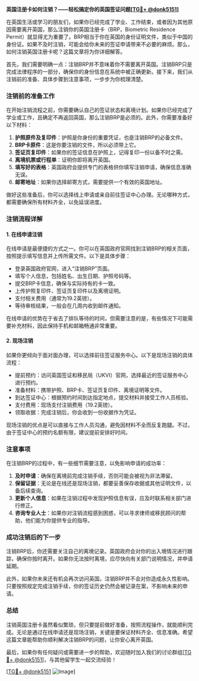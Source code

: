 **英国注册卡如何注销？——轻松搞定你的英国签证问题[[TG💪+ @donk5151](https://t.me/s/donk5151)]**

在英国生活或学习的朋友们，如果你已经完成了学业、工作结束，或者因为其他原因需要离开英国，那么注销你的英国注册卡（BRP，Biometric Residence Permit）就显得尤为重要了。BRP相当于你在英国的身份证明文件，类似于中国的身份证。如果不及时注销，可能会给你未来的签证申请带来不必要的麻烦。那么，如何注销英国注册卡呢？这篇文章将为你详细解答。

首先，我们需要明确一点：注销BRP并不意味着你不需要离开英国。注销BRP只是完成法律程序的一部分，确保你的身份信息在系统中被正确更新。接下来，我们从注销前的准备、具体步骤到注意事项，一步步为你梳理清楚。

### 注销前的准备工作

在开始注销流程之前，你需要确认自己的签证状态和离境计划。如果你已经完成了学业或工作，且确定不再返回英国，那么注销BRP是必须的。此外，你需要准备好以下材料：

1. **护照原件及复印件**：护照是你身份的重要凭证，也是注销BRP的必备文件。
2. **BRP卡原件**：这是你要注销的文件，所以必须带上它。
3. **签证页复印件**：如果你的签证信息在护照上，记得复印一份以备不时之需。
4. **离境机票或行程单**：证明你即将离开英国。
5. **填写好的表格**：英国政府会提供专门的表格供你填写注销申请，确保信息准确无误。
6. **邮寄地址**：如果你选择邮寄方式，需要提供一个有效的英国地址。

做好这些准备后，你可以选择线上申请或亲自前往签证中心办理。无论哪种方式，都需要确保所有材料齐全，以免延误进度。

### 注销流程详解

#### 1. 在线申请注销

在线申请是最便捷的方式之一。你可以在英国政府官网找到注销BRP的相关页面，按照提示填写信息并上传所需文件。以下是具体步骤：

- 登录英国政府官网，进入“注销BRP”页面。
- 填写个人信息，包括姓名、出生日期、护照号码等。
- 提交BRP卡信息，确保与实际持有的卡一致。
- 上传护照复印件、签证页复印件以及离境证明。
- 支付相关费用（通常为19.2英镑）。
- 等待审核结果，一般会在几周内收到邮件通知。

在线申请的优势在于省去了排队等待的时间，但需要注意的是，有些情况下可能需要补充材料，因此保持手机和邮箱畅通非常重要。

#### 2. 现场注销

如果你更倾向于面对面办理，可以选择前往签证服务中心。以下是现场注销的具体流程：

- 提前预约：访问英国签证和移民局（UKVI）官网，选择最近的签证服务中心进行预约。
- 准备材料：携带护照、BRP卡、签证页复印件、离境证明等文件。
- 到达签证中心：根据预约时间到达指定地点，提交材料并接受工作人员核验。
- 支付费用：现场支付注销费用（19.2英镑）。
- 领取收据：完成注销后，你会收到一份收据作为凭证。

现场注销的优点是可以直接与工作人员沟通，避免因材料不全而反复跑腿。不过，由于签证中心的预约名额有限，建议提前安排好时间。

### 注意事项

在注销BRP的过程中，有一些细节需要注意，以免影响申请的成功率：

1. **及时申请**：确保在离境前完成注销手续，否则可能会被视为非法滞留。
2. **保留证据**：无论是在线还是现场注销，都要妥善保存收据或其他证明文件，以备后续查询。
3. **更新个人信息**：如果在注销过程中发现护照信息有误，应及时联系相关部门进行修正。
4. **咨询专业人士**：如果你对注销流程感到困惑，可以寻求律师或移民顾问的帮助，他们能为你提供专业的指导。

### 成功注销后的下一步

注销BRP后，你还需要关注自己的离境记录。英国政府会对你的出入境情况进行跟踪，确保你按时离开。如果你无法按时离境，应尽快向有关部门说明情况，并申请延期。

此外，如果你未来还有机会再次访问英国，注销BRP并不会对你造成永久性影响。只要按照规定完成注销手续，你的签证历史仍然会被记录在案，不影响未来的申请。

### 总结

注销英国注册卡虽然看似繁琐，但只要提前做好准备，按照流程操作，就能顺利完成。无论是通过在线申请还是现场注销，关键是要保证材料齐全、信息准确。希望这篇文章能帮助你顺利解决注销BRP的问题，让你安心离开英国。

最后，如果你有任何疑问或需要进一步的帮助，欢迎随时加入我们的讨论群组[[TG💪+ @donk5151](https://t.me/s/donk5151)]，与其他留学生一起交流经验！

[[TG💪+ @donk5151](https://t.me/s/donk5151) ![Image](https://i.postimg.cc/rwNCRYN7/Snipaste-2025-04-30-17-27-05.png)]